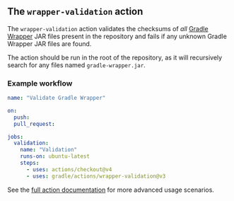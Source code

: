 ## The `wrapper-validation` action

The `wrapper-validation` action validates the checksums of _all_ [Gradle Wrapper](https://docs.gradle.org/current/userguide/gradle_wrapper.html) JAR files present in the repository and fails if any unknown Gradle Wrapper JAR files are found.

The action should be run in the root of the repository, as it will recursively search for any files named `gradle-wrapper.jar`.

### Example workflow

```yaml
name: "Validate Gradle Wrapper"

on:
  push:
  pull_request:

jobs:
  validation:
    name: "Validation"
    runs-on: ubuntu-latest
    steps:
      - uses: actions/checkout@v4
      - uses: gradle/actions/wrapper-validation@v3
```

See the [full action documentation](../docs/wrapper-validation.md) for more advanced usage scenarios.

